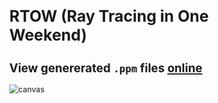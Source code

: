 # RTOW (Ray Tracing in One Weekend)
## View genererated `.ppm` files [online](https://www.cs.rhodes.edu/welshc/COMP141_F16/ppmReader.html)
![canvas](https://user-images.githubusercontent.com/32921710/217900492-e59dedb7-a01d-4d7c-a435-d6174e44a294.png)
